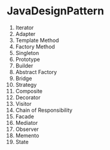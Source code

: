# JavaDesignPattern
<ol>
<li>Iterator</li>
<li>Adapter</li>
<li>Template Method</li>
<li>Factory Method</li>
<li>Singleton</li>
<li>Prototype</li>
<li>Builder</li>
<li>Abstract Factory</li>
<li>Bridge</li>
<li>Strategy</li>
<li>Composite</li>
<li>Decorator</li>
<li>Visitor</li>
<li>Chain of Responsibility</li>
<li>Facade</li>
<li>Mediator</li>
<li>Observer</li>
<li>Memento</li>
<li>State</li>
</ol>
